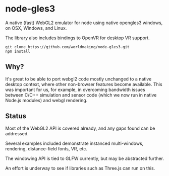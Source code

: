 # node-gles3

A native (fast) WebGL2 emulator for node using native opengles3 windows, on OSX, Windows, and Linux.

The library also includes bindings to OpenVR for desktop VR support.

```
git clone https://github.com/worldmaking/node-gles3.git
npm install
```

## Why?

It's great to be able to port webgl2 code mostly unchanged to a native desktop context, where other non-browser features become available. This was important for us, for example, in overcoming bandwidth issues between C/C++ simulation and sensor code (which we now run in native Node.js modules) and webgl rendering. 

## Status

Most of the WebGL2 API is covered already, and any gaps found can be addressed. 

Several examples included demonstrate instanced multi-windows, rendering, distance-field fonts, VR, etc.

The windowing API is tied to GLFW currently, but may be abstracted further.

An effort is underway to see if libraries such as Three.js can run on this.
